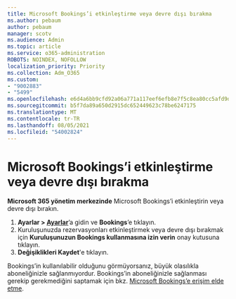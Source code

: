 ```yaml
---
title: Microsoft Bookings’i etkinleştirme veya devre dışı bırakma
ms.author: pebaum
author: pebaum
manager: scotv
ms.audience: Admin
ms.topic: article
ms.service: o365-administration
ROBOTS: NOINDEX, NOFOLLOW
localization_priority: Priority
ms.collection: Adm_O365
ms.custom:
- "9002883"
- "5499"
ms.openlocfilehash: e6d4a6bb9cfd92a06a771a117eef6efb8e7f5c8ea80cc5afd9daa619f4bd3079
ms.sourcegitcommit: b5f7da89a650d2915dc652449623c78be6247175
ms.translationtype: MT
ms.contentlocale: tr-TR
ms.lasthandoff: 08/05/2021
ms.locfileid: "54002824"
---
```

# <a name="enable-or-disable-microsoft-bookings"></a>Microsoft Bookings’i etkinleştirme veya devre dışı bırakma

**Microsoft 365 yönetim merkezinde** Microsoft Bookings’i etkinleştirin veya devre dışı bırakın.

1. **Ayarlar > [Ayarlar](https://admin.microsoft.com/Adminportal/Home?source=applauncher#/Settings/Services)**’a gidin ve **Bookings**’e tıklayın.
2. Kuruluşunuzda rezervasyonları etkinleştirmek veya devre dışı bırakmak için **Kuruluşunuzun Bookings kullanmasına izin verin** onay kutusuna tıklayın.
3. **Değişiklikleri Kaydet**'e tıklayın.

Bookings’in kullanılabilir olduğunu görmüyorsanız, büyük olasılıkla aboneliğinizle sağlanmıyordur. Bookings’in aboneliğinizle sağlanması gerekip gerekmediğini saptamak için bkz. [Microsoft Bookings’e erişim elde etme](https://support.microsoft.com/en-us/office/get-access-to-microsoft-bookings-5382dc07-aaa5-45c9-8767-502333b214ce).
